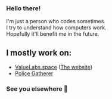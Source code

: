 ### Hello there!
I'm just a person who codes sometimes.  
I try to understand how computers work.  
Hopefully it'll benefit me in the future.  
## I mostly work on:
- [ValueLabs.space](https://github.com/nicoloridulfo/ValueLabs-Website) ([The website](valuelabs.space))
- [Police Gatherer](https://github.com/EmilRid/PoliceGatherer)
### See you elsewhere 👋
